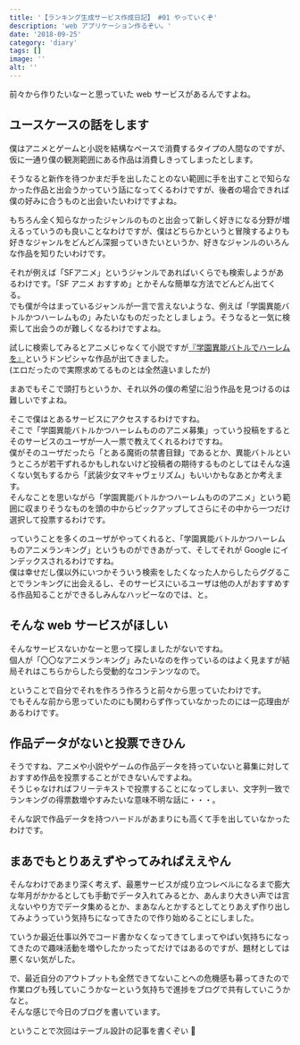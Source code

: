 ```yaml
---
title: '【ランキング生成サービス作成日記】 #01 やっていくぞ'
description: 'web アプリケーション作るぞい。'
date: '2018-09-25'
category: 'diary'
tags: []
image: ''
alt: ''
---
```


前々から作りたいなーと思っていた web サービスがあるんですよね。

## ユースケースの話をします

僕はアニメとゲームと小説を結構なペースで消費するタイプの人間なのですが、仮に一通り僕の観測範囲にある作品は消費しきってしまったとします。

そうなると新作を待つかまだ手を出したことのない範囲に手を出すことで知らなかった作品と出会うかっていう話になってくるわけですが、後者の場合できれば僕の好みに合うものと出会いたいわけですよね。

もちろん全く知らなかったジャンルのものと出会って新しく好きになる分野が増えるっていうのも良いことなわけですが、僕はどちらかというと冒険するよりも好きなジャンルをどんどん深掘っていきたいというか、好きなジャンルのいろんな作品を知りたいわけです。

それが例えば「SFアニメ」というジャンルであればいくらでも検索しようがあるわけです。「SF アニメ おすすめ」とかそんな簡単な方法でどんどん出てくる。  
でも僕が今はまっているジャンルが一言で言えないような、例えば「学園異能バトルかつハーレムもの」みたいなものだったとしましょう。そうなると一気に検索して出会うのが難しくなるわけですよね。

試しに検索してみるとアニメじゃなくて小説ですが[『学園異能バトルでハーレムを』](https://www.amazon.co.jp/dp/B00Q6FUKPI)というドンピシャな作品が出てきました。  
(エロだったので実際求めてるものとは全然違いましたが)

まあでもそこで頭打ちというか、それ以外の僕の希望に沿う作品を見つけるのは難しいですよね。

そこで僕はとあるサービスにアクセスするわけですね。  
そこで「学園異能バトルかつハーレムもののアニメ募集」っていう投稿をするとそのサービスのユーザが一人一票で教えてくれるわけですね。  
僕がそのユーザだったら「とある魔術の禁書目録」であるとか、異能バトルというところが若干ずれるかもしれないけど投稿者の期待するものとしてはそんな遠くない気もするから「武装少女マキャヴェリズム」もいいかもなあとか考えます。  
そんなことを思いながら「学園異能バトルかつハーレムもののアニメ」という範囲に収まりそうなものを頭の中からピックアップしてさらにその中から一つだけ選択して投票するわけです。

っていうことを多くのユーザがやってくれると、「学園異能バトルかつハーレムものアニメランキング」というものができあがって、そしてそれが Google にインデックスされるわけですね。  
僕は幸せだし僕以外にいつかそういう検索をしたくなった人からしたらググることでランキングに出会えるし、そのサービスにいるユーザは他の人がおすすめする作品知ることができるしみんなハッピーなのでは、と。

## そんな web サービスがほしい

そんなサービスないかなーと思って探しましたがないですね。  
個人が「〇〇なアニメランキング」みたいなのを作っているのはよく見ますが結局それはこちらからしたら受動的なコンテンツなので。

ということで自分でそれを作ろう作ろうと前々から思っていたわけです。  
でもそんな前から思っていたのにも関わらず作っていなかったのには一応理由があるわけです。

## 作品データがないと投票できひん

そうですね、アニメや小説やゲームの作品データを持っていないと募集に対しておすすめ作品を投票することができないんですよね。  
そうじゃなければフリーテキストで投票することになってしまい、文字列一致でランキングの得票数増やすみたいな意味不明な話に・・・。

そんな訳で作品データを持つハードルがあまりにも高くて手を出していなかったわけです。

## まあでもとりあえずやってみればええやん

そんなわけであまり深く考えず、最悪サービスが成り立つレベルになるまで膨大な年月がかかるとしても手動でデータ入れてみるとか、あんまり大きい声では言えないやり方でデータ集めるとか、まあなんとかするとしてとりあえず作り出してみようっていう気持ちになってきたので作り始めることにしました。

ていうか最近仕事以外でコード書かなくなってきてしまってやばい気持ちになってきたので趣味活動を増やしたかったってだけではあるのですが、題材としては悪くない気がした。

で、最近自分のアウトプットも全然できてないことへの危機感も募ってきたので作業ログも残していこうかなーという気持ちで進捗をブログで共有していこうかなと。  
そんな感じで今日のブログを書いています。

ということで次回はテーブル設計の記事を書くぞい :muscle:
